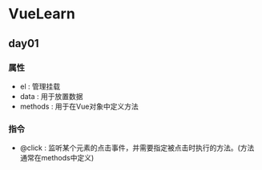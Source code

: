 # VueLearn
## day01
### 属性
- el : 管理挂载
- data : 用于放置数据
- methods : 用于在Vue对象中定义方法
### 指令
- @click : 监听某个元素的点击事件，并需要指定被点击时执行的方法。(方法通常在methods中定义)